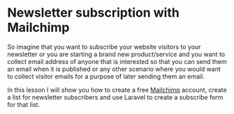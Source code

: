 # Newsletter subscription with Mailchimp

So imagine that you want to subscribe your website visitors to your newsletter or you are starting a brand new product/service and you want to collect email address of anyone that is interested so that you can send them an email when it is published or any other scenario where you would want to collect visitor emails for a purpose of later sending them an email.

In this lesson I will show you how to create a free [Mailchimp](http://mailchimp.com/) account, create a list for newsletter subscribers and use Laravel to create a subscribe form for that list.